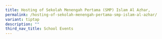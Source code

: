 ```yaml
---
title: Hosting of Sekolah Menengah Pertama (SMP) Islam Al Azhar,
permalink: /hosting-of-sekolah-menengah-pertama-smp-islam-al-azhar/
variant: tiptap
description: ""
third_nav_title: School Events
---
```

